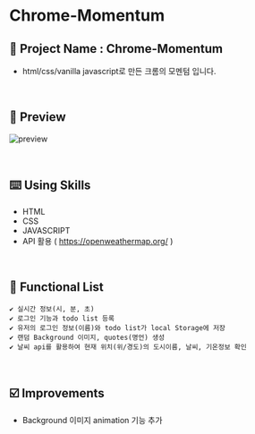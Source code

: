 # Chrome-Momentum

## 📅 Project Name : Chrome-Momentum
* html/css/vanilla javascript로 만든 크롬의 모멘텀 입니다.

<br/>


## 📱 Preview

![preview](https://user-images.githubusercontent.com/39701029/149966307-af955098-a19c-4dfc-95fe-b52aa2d08dad.jpg)

<br/>

## ⌨️ Using Skills

* HTML    
* CSS    
* JAVASCRIPT
* API 활용 ( https://openweathermap.org/ )    

<br/>

## 📑 Functional List
```
✔️ 실시간 정보(시, 분, 초)
✔️ 로그인 기능과 todo list 등록
✔️ 유저의 로그인 정보(이름)와 todo list가 local Storage에 저장
✔️ 랜덤 Background 이미지, quotes(명언) 생성
✔️ 날씨 api를 활용하여 현재 위치(위/경도)의 도시이름, 날씨, 기온정보 확인
```
<br/>

## ☑️ Improvements

* Background 이미지 animation 기능 추가

<br/>
